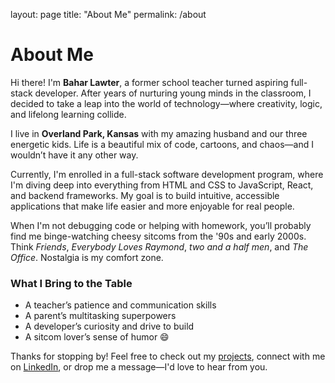layout: page
title: "About Me"
permalink: /about

# About Me

Hi there! I'm **Bahar Lawter**, a former school teacher turned aspiring full-stack developer. After years of nurturing young minds in the classroom, I decided to take a leap into the world of technology—where creativity, logic, and lifelong learning collide.

I live in **Overland Park, Kansas** with my amazing husband and our three energetic kids. Life is a beautiful mix of code, cartoons, and chaos—and I wouldn’t have it any other way.

Currently, I'm enrolled in a full-stack software development program, where I'm diving deep into everything from HTML and CSS to JavaScript, React, and backend frameworks. My goal is to build intuitive, accessible applications that make life easier and more enjoyable for real people.

When I'm not debugging code or helping with homework, you’ll probably find me binge-watching cheesy sitcoms from the '90s and early 2000s. Think *Friends*, *Everybody Loves Raymond*, *two and a half men*, and *The Office*. Nostalgia is my comfort zone.

### What I Bring to the Table
- A teacher’s patience and communication skills
- A parent’s multitasking superpowers
- A developer’s curiosity and drive to build
- A sitcom lover’s sense of humor 😄

Thanks for stopping by! Feel free to check out my [projects](./projects.md), connect with me on [LinkedIn](https://www.linkedin.com), or drop me a message—I'd love to hear from you.
